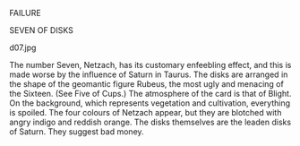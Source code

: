 FAILURE

SEVEN OF DISKS

d07.jpg

The number Seven, Netzach, has its customary enfeebling effect, and this is made worse by the influence of Saturn in Taurus. The disks are arranged in the shape of the geomantic figure Rubeus, the most ugly and menacing of the Sixteen. (See Five of Cups.) The atmosphere of the card is that of Blight. On the background, which represents vegetation and cultivation, everything is spoiled. The four colours of Netzach appear, but they are blotched with angry indigo and reddish orange. The disks themselves are the leaden disks of Saturn. They suggest bad money.

